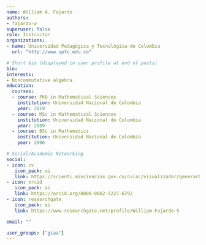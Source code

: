 ```yaml
---
name: William A. Fajardo
authors:
- fajardo-w
superuser: false
role: Instructor
organizations:
- name: Universidad Pedagógica y Tecnológica de Colombia
  url: "http://www.uptc.edu.co"

# Short bio (displayed in user profile at end of posts)
bio: 
interests:
- Noncommutative algebra
education:
  courses:
  - course: PhD in Mathematical Sciences
    institution: Universidad Nacional de Colombia
    year: 2019
  - course: MSc in Mathematical Sciences
    institution: Universidad Nacional de Colombia
    year: 2009
  - course: BSc in Mathematics
    institution: Universidad Nacional de Colombia
    year: 2006

# Social/Academic Networking
social:
- icon: cv
   icon_pack: ai
   link: https://scienti.minciencias.gov.co/cvlac/visualizador/generarCurriculoCv.do?cod_rh=0001354165
- icon: orcid
   icon_pack: ai
   link: https://orcid.org/0000-0002-5227-6792
- icon: researchgate
   icon_pack: ai
   link: https://www.researchgate.net/profile/William-Fajardo-5

email: ""

user_groups: ["giaa"]
---
```


